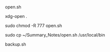 

open.sh

xdg-open .

sudo chmod -R 777 open.sh

sudo cp ~/Summary_Notes/open.sh /usr/local/bin


backup.sh